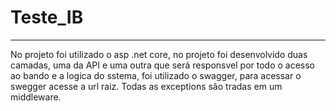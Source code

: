 # Teste_IB
---
No projeto foi utilizado o asp .net core, no projeto foi desenvolvido duas camadas, uma da API e uma outra que será responsvel por 
todo o acesso ao bando e a logica do sstema, foi utilizado o swagger, para acessar o swegger acesse a url raiz.
Todas as exceptions são tradas em um middleware.
